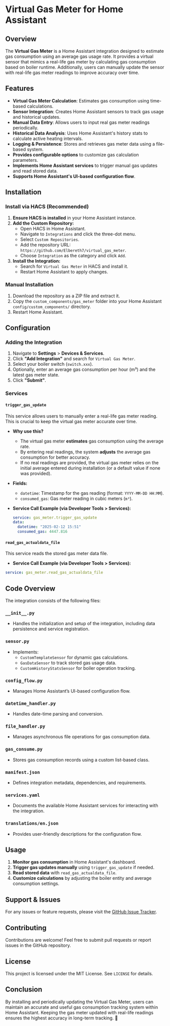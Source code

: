 # Virtual Gas Meter for Home Assistant

## Overview

The **Virtual Gas Meter** is a Home Assistant integration designed to estimate gas consumption using an average gas usage rate. It provides a virtual sensor that mimics a real-life gas meter by calculating gas consumption based on boiler runtime. Additionally, users can manually update the sensor with real-life gas meter readings to improve accuracy over time.
## Features

- **Virtual Gas Meter Calculation**: Estimates gas consumption using time-based calculations.
- **Sensor Integration**: Creates Home Assistant sensors to track gas usage and historical updates.
- **Manual Data Entry**: Allows users to input real gas meter readings periodically.
- **Historical Data Analysis**: Uses Home Assistant's history stats to calculate active heating intervals.
- **Logging & Persistence**: Stores and retrieves gas meter data using a file-based system.
- **Provides configurable options** to customize gas calculation parameters.
- **Implements Home Assistant services** to trigger manual gas updates and read stored data.
- **Supports Home Assistant's UI-based configuration flow**.

## Installation

### Install via HACS (Recommended)
1. **Ensure HACS is installed** in your Home Assistant instance.
2. **Add the Custom Repository:**
   - Open HACS in Home Assistant.
   - Navigate to `Integrations` and click the three-dot menu.
   - Select `Custom Repositories`.
   - Add the repository URL: `https://github.com/Elbereth7/virtual_gas_meter`.
   - Choose `Integration` as the category and click `Add`.
3. **Install the Integration:**
   - Search for `Virtual Gas Meter` in HACS and install it.
   - Restart Home Assistant to apply changes.
   
### Manual Installation
1. Download the repository as a ZIP file and extract it.
2. Copy the `custom_components/gas_meter` folder into your Home Assistant `config/custom_components/` directory.
3. Restart Home Assistant.

## Configuration

### Adding the Integration
1. Navigate to **Settings** > **Devices & Services**.
2. Click **"Add Integration"** and search for `Virtual Gas Meter`.
3. Select your boiler switch (`switch.xxx`).
4. Optionally, enter an average gas consumption per hour (m³) and the latest gas meter state.
5. Click **"Submit"**.
   
### Services

#### `trigger_gas_update`
This service allows users to manually enter a real-life gas meter reading. This is crucial to keep the virtual gas meter accurate over time.

- **Why use this?**
  - The virtual gas meter **estimates** gas consumption using the average rate.
  - By entering real readings, the system **adjusts** the average gas consumption for better accuracy.
  - If no real readings are provided, the virtual gas meter relies on the initial average entered during installation (or a default value if none was provided).
  
- **Fields:**
  - `datetime`: Timestamp for the gas reading (format: `YYYY-MM-DD HH:MM`).
  - `consumed_gas`: Gas meter reading in cubic meters (`m³`).

- **Service Call Example (via Developer Tools > Services):**

  ```yaml
  service: gas_meter.trigger_gas_update
  data:
    datetime: "2025-02-12 15:51"
    consumed_gas: 4447.816
  ```

#### `read_gas_actualdata_file`
This service reads the stored gas meter data file.

- **Service Call Example (via Developer Tools > Services):**

```yaml
service: gas_meter.read_gas_actualdata_file
```
## Code Overview

The integration consists of the following files:

### `__init__.py`
- Handles the initialization and setup of the integration, including data persistence and service registration.

### `sensor.py`
- Implements:
  - `CustomTemplateSensor` for dynamic gas calculations.
  - `GasDataSensor` to track stored gas usage data.
  - `CustomHistoryStatsSensor` for boiler operation tracking.

### `config_flow.py`
- Manages Home Assistant’s UI-based configuration flow.

### `datetime_handler.py`
- Handles date-time parsing and conversion.

### `file_handler.py`
- Manages asynchronous file operations for gas consumption data.

### `gas_consume.py`
- Stores gas consumption records using a custom list-based class.

### `manifest.json`
- Defines integration metadata, dependencies, and requirements.

### `services.yaml`
- Documents the available Home Assistant services for interacting with the integration.

### `translations/en.json`
- Provides user-friendly descriptions for the configuration flow.


## Usage

1. **Monitor gas consumption** in Home Assistant's dashboard.
2. **Trigger gas updates manually** using `trigger_gas_update` if needed.
3. **Read stored data** with `read_gas_actualdata_file`.
4. **Customize calculations** by adjusting the boiler entity and average consumption settings.

## Support & Issues

For any issues or feature requests, please visit the [GitHub Issue Tracker](https://github.com/Elbereth7/virtual_gas_meter/issues).

## Contributing

Contributions are welcome! Feel free to submit pull requests or report issues in the GitHub repository.

## License

This project is licensed under the MIT License. See `LICENSE` for details.

## Conclusion

By installing and periodically updating the Virtual Gas Meter, users can maintain an accurate and useful gas consumption tracking system within Home Assistant. Keeping the gas meter updated with real-life readings ensures the highest accuracy in long-term tracking. 🚀
